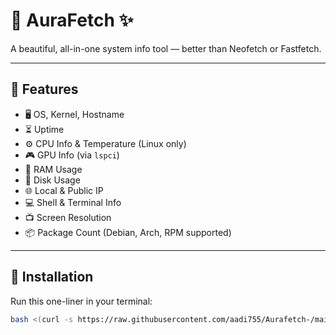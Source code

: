 # 🌌 AuraFetch ✨

A beautiful, all-in-one system info tool — better than Neofetch or Fastfetch.

---

## 🔧 Features

- 🖥️ OS, Kernel, Hostname  
- ⏳ Uptime  
- ⚙️ CPU Info & Temperature (Linux only)  
- 🎮 GPU Info (via `lspci`)  
- 🧠 RAM Usage  
- 💾 Disk Usage  
- 🌐 Local & Public IP  
- 💻 Shell & Terminal Info  
- 📺 Screen Resolution  
- 📦 Package Count (Debian, Arch, RPM supported)

---

## 🚀 Installation

Run this one-liner in your terminal:

```bash
bash <(curl -s https://raw.githubusercontent.com/aadi755/Aurafetch-/main/install.sh)
